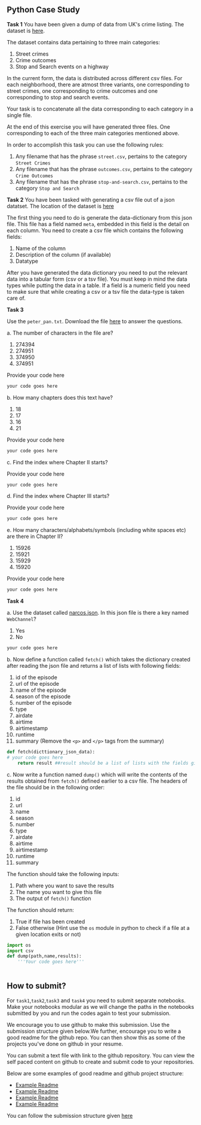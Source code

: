 ## Python Case Study

**Task 1**
You have been given a dump of data from UK's crime listing. The dataset is [here](https://drive.google.com/file/d/1vJ9uU5QmmhBRttCd-2IZXu7fefJD0R99/view?usp=sharing). 

The dataset contains data pertaining to three main categories:
1. Street crimes
2. Crime outcomes
3. Stop and Search events on a highway

In the current form, the data is distributed across different csv files. For each neighborhood, there are atmost three variants, one corresponding to street crimes, one corresponding to crime outcomes and one corresponding to stop and search events.

Your task is to concatenate all the data corresponding to each category in a single file. 

At the end of this exercise you will have generated three files. One corresponding to each of the three main categories mentioned above.

In order to accomplish this task you can use the following rules:
1. Any filename that has the phrase `street.csv`, pertains to the category `Street Crimes`
2. Any filename that has the phrase `outcomes.csv`, pertains to the category `Crime Outcomes`
3. Any filename that has the phrase `stop-and-search.csv`, pertains to the category `Stop and Search`

**Task 2**
You have been tasked with generating a csv file out of a json datatset. The location of the dataset is [here](https://data.montgomerycountymd.gov/api/views/v76h-r7br/rows.json?accessType=DOWNLOAD)

The first thing you need to do is generate the data-dictionary from this json file. This file has a field named `meta`, embedded in this field is the detail on each column. You need to create a csv file which contains the following fields:
1. Name of the column
2. Description of the column (if available)
3. Datatype

After you have generated the data dictionary you need to put the relevant data into a tabular form (csv or a tsv file). You must keep in mind the data types while putting the data in a table. If a field is a numeric field you need to make sure that while creating a csv or a tsv file the data-type is taken care of.


**Task 3**

Use the `peter_pan.txt`. Download the file [here](https://drive.google.com/file/d/1D4q06bZ_hSEICxE8j843N4KasLq8YWPq/view?usp=sharing)  to answer the questions. 

a. The number of characters in the file are?

1. 274394
2. 274951
3. 374950
4. 374951

Provide your code here
```python
your code goes here
```

b. How many chapters does this text have?

1. 18
2. 17
3. 16
4. 21

Provide your code here
```python
your code goes here
```

c. Find the index where Chapter II starts?

Provide your code here
```python
your code goes here
```

d. Find the index where Chapter III starts?

Provide your code here
```python
your code goes here
```

e. How many characters/alphabets/symbols (including white spaces etc) are there in Chapter II?

1. 15926
2. 15921
3. 15929
4. 15920

Provide your code here
```python
your code goes here
```

**Task 4**

a. Use the dataset called [narcos.json](https://drive.google.com/file/d/1JdRVciBHaPu33Gc461nk6Y28EBD8dfyL/view?usp=sharing). In this json file is there a key named `WebChannel`?

1. Yes
2. No

```python
your code goes here
```
b. Now define a function called `fetch()` which takes the dictionary created after reading the json file and returns a list of lists with following fields:

1. id of the episode
2. url of the episode
3. name of the episode
4. season of the episode
5. number of the episode
6. type
7. airdate
8. airtime
9. airtimestamp
10. runtime
11. summary (Remove the ```<p>``` and ```</p>``` tags from the summary)

``` python
def fetch(dicttionary_json_data):
# your code goes here
    return result ##result should be a list of lists with the fields given above.

```

c. Now write a function named `dump()` which will write the contents of the results obtained from `fetch()` defined earlier to a csv file. The headers of the file should be in the following order:

1. id 
2. url 
3. name 
4. season 
5. number 
6. type
7. airdate
8. airtime
9. airtimestamp
10. runtime
11. summary 

The function should take the following inputs:
1. Path where you want to save the results
2. The name you want to give this file
3. The output of `fetch()` function

The function should return:
1. True if file has been created
2. False otherwise (Hint use the `os` module in python to check if a file at a given location exits or not)

```python
import os
import csv
def dump(path,name,results):
    '''Your code goes here'''
    
```
## How to submit?
For `task1`,`task2`,`task3` and `task4` you need to submit separate notebooks. Make your notebooks modular as we will change the paths in the notebooks submitted by you and run the codes again to test your submission.

We encourage you to use github to make this submission. Use the submission structure given below.We further, encourage you to write a good readme for the github repo. You can then show this as some of the projects you've done on github in your resume.

You can submit a text file with link to the github repository. You can view the self paced content on github to create and submit code to your repositories.

Below are some examples of good readme and github project structure:

- [Example Readme](https://github.com/Wittline/uber-expenses-tracking)
- [Example Readme](https://github.com/JarrodAJ/sec_employee_information_extraction)
- [Example Readme](https://github.com/Gunnvant/autocomplete_ngrams)
- [Example Readme](https://github.com/Gunnvant/calendar_parser)

You can follow the submission structure given [here]((./submission_structure/)) 

